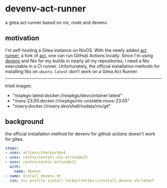 # devenv-act-runner
a gitea act runner based on nix, node and devenv.

## motivation

I'm self-hosting a Gitea instance on NixOS.
With the newly added [act runner](https://gitea.com/gitea/act_runner), a fork of [act](https://github.com/nektos/act), one can run GitHub Actions locally.
Since I'm using [devenv](https://devenv.sh/) and Nix for my builds in nearly all my repositories, I need a Nix executable in a CI runner.
Unfortunately, the official installation methods for installing Nix on `ubuntu-latest` don't work on a Gitea Act Runner.

---
tried images:
* "nixpkgs-latest:docker://nixpkgs/devcontainer:latest"
* "nixos-23.05:docker://nixpkgs/nix-unstable:nixos-23.05"
* "nixery:docker://nixery.dev/shell/nodejs/nix/git"


## background

the official installation method for devenv for github actions doesn't work for gitea.
```prepare-job-environment-for-devenv.yaml
steps:
- uses: actions/checkout@v4
- uses: cachix/install-nix-action@v23
- uses: cachix/cachix-action@v12
  with:
    name: devenv
- name: Install devenv.sh
  run: nix profile install tarball+https://install.devenv.sh/latest
```
